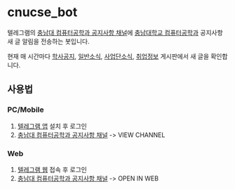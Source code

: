 # cnucse_bot
텔레그램의 [충남대 컴퓨터공학과 공지사항 채널](https://t.me/cnucse)에 [충남대학교 컴퓨터공학과](http://computer.cnu.ac.kr/) 공지사항 새 글 알림을 전송하는 봇입니다.

현재 매 시간마다 [학사공지](http://computer.cnu.ac.kr/index.php?mid=notice), [일반소식](http://computer.cnu.ac.kr/index.php?mid=gnotice), [사업단소식](http://computer.cnu.ac.kr/index.php?mid=saccord), [취업정보](http://computer.cnu.ac.kr/index.php?mid=job) 게시판에서 새 글을 확인합니다.

## 사용법
### PC/Mobile
1. [텔레그램 앱](http://telegram.org/dl/) 설치 후 로그인
2. [충남대 컴퓨터공학과 공지사항 채널](https://t.me/cnucse) -> VIEW CHANNEL

### Web
1. [텔레그램 웹](https://web.telegram.org/) 접속 후 로그인
2. [충남대 컴퓨터공학과 공지사항 채널](https://t.me/cnucse) -> OPEN IN WEB
